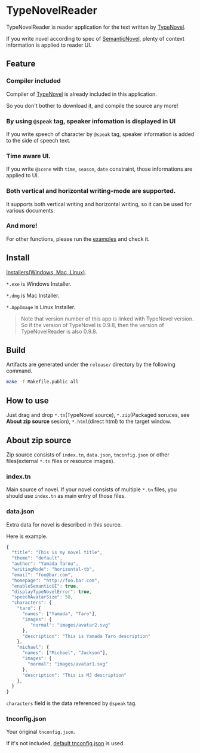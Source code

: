 # TypeNovelReader

TypeNovelReader is reader application for the text written by [TypeNovel](https://github.com/tategakibunko/TypeNovel).

If you write novel according to spec of [SemanticNovel](https://github.com/tategakibunko/SemanticNovel), plenty of context information is applied to reader UI.

## Feature

### Compiler included

Compiler of [TypeNovel](https://github.com/tategakibunko/TypeNovel) is already included in this application.

So you don't bother to download it, and compile the source any more!

### By using `@speak` tag, speaker infomation is displayed in UI

If you write speech of character by `@speak` tag, speaker information is added to the side of speech text.

### Time aware UI.

If you write `@scene` with `time`, `season`, `date` constraint, those informations are applied to UI.

### Both vertical and horizontal writing-mode are supported.

It supports both vertical writing and horizontal writing, so it can be used for various documents.

### And more!

For other functions, please run the [examples](/examples) and check it.

## Install

[Installers(Windows, Mac, Linux)](/release).

`*.exe` is Windows Installer.

`*.dmg` is Mac Installer.

`*.AppImage` is Linux Installer.

> Note that version number of this app is linked with TypeNovel version. So if the version of TypeNovel is 0.9.8, then the version of TypeNovelReader is also 0.9.8.

## Build

Artifacts are generated under the `release/` directory by the following command.

```bash
make -f Makefile.public all
```

## How to use

Just drag and drop `*.tn`(TypeNovel source), `*.zip`(Packaged soruces, see **About zip source** sesion), `*.html`(direct html) to the target window.

## About zip source

Zip source consists of `index.tn`, `data.json`, `tnconfig.json` or other files(external `*.tn` files or resource images).

### index.tn

Main source of novel. If your novel consists of multiple `*.tn` files, you should use `index.tn` as main entry of those files.

### data.json

Extra data for novel is described in this source.

Here is example.

```javascript
{
  "title": "This is my novel title",
  "theme": "default",
  "author": "Yamada Tarou",
  "writingMode": "horizontal-tb",
  "email": "foo@bar.com",
  "homepage": "http://foo.bar.com",
  "enableSemanticUI": true,
  "displayTypeNovelError": true,
  "speechAvatarSize": 50,
  "characters": {
    "taro": {
      "names": ["Yamada", "Taro"],
      "images": {
         "normal": "images/avatar2.svg"
      },
      "description": "This is Yamada Taro description"
    },
    "michael": {
      "names": ["Michael", "Jackson"],
      "images": {
        "normal": "images/avatar1.svg"
      },
      "description": "This is MJ description"
    },
  }
}
```

`characters` field is the data referenced by `@speak` tag.

### tnconfig.json

Your original `tnconfig.json`.

If it's not included, [default tnconfig.json](/tnc/config/init.tnconfig.json) is used.
